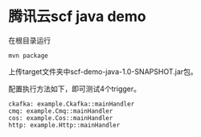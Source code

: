 # 腾讯云scf java demo

在根目录运行
```
mvn package
```
上传target文件夹中scf-demo-java-1.0-SNAPSHOT.jar包。

配置执行方法如下，即可测试4个trigger。

```
ckafka: example.Ckafka::mainHandler
cmq: example.Cmq::mainHandler
cos: example.Cos::mainHandler
http: example.Http::mainHandler
```
